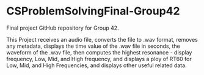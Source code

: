 # CSProblemSolvingFinal-Group42
Final project GitHub repository for Group 42.

This Project receives an audio file, converts the file to .wav format, removes any metadata, displays the time value of the .wav file in seconds, the waveform of the .wav file, then computes the highest resonance - display frequency, Low, Mid, and High frequency, and displays a ploy of RT60 for Low, Mid, and High Frequencies, and displays other useful related data.
